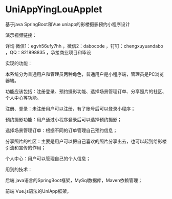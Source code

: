 # UniAppYingLouApplet
基于java SpringBoot和Vue uniapp的影楼摄影预约小程序设计

演示视频链接：

详询 微信1：egvh56ufy7hh ，微信2：dabocode ，钉钉：chengxuyuandabo ，QQ：821898835 ，承接商业项目和毕设

实现的功能：

本系统分为普通用户和管理员两种角色，普通用户是小程序端，管理员是PC浏览器端。

功能应该包括：注册登录、预约摄影功能、选择场景管理订单、分享照片的社区、个人中心等功能。

注册、登录：未注册用户可以注册，有了账号后可以登录小程序；

预约摄影功能：用户通过小程序登录后可以选择预约摄影；

选择场景管理订单：根据不同的订单管理自己预约信息；

分享照片的社区：主要是用户可以把自己喜欢的照片分享出去，也可以起到给影楼引流和宣传的作用；

个人中心：用户可以管理自己的个人信息；

用到的技术：

后端 java语言的SpringBoot框架，MySql数据库，Maven依赖管理；

前端 Vue.js语法的UniApp框架。
